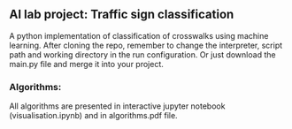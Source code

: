 ## AI lab project: Traffic sign classification
A python implementation of classification of crosswalks using machine learning. After cloning the repo, remember to change the interpreter, script path and working directory in the run configuration. Or just download the main.py file and merge it into your project.

### Algorithms:
All algorithms are presented in interactive jupyter notebook (visualisation.ipynb) and in algorithms.pdf file.
